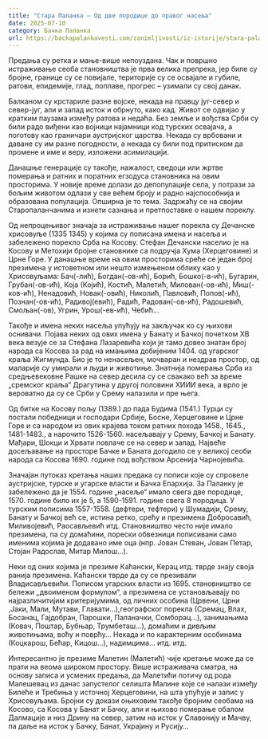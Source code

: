 ```yaml
---
title: "Стара Паланка – Од две породице до правог насеља"
date: 2025-07-10
category: Бачка Паланка
url: https://backapalankavesti.com/zanimljivosti/iz-istorije/stara-palanka-od-dve-porodice-do-pravog-naselja-2-2/
---
```


Предања су ретка и мање-више непоуздана. Чак и површно истраживање сеоба становништва је прва велика препрека, јер биле су бројне, границе су се повијале, територије су се освајале и губиле, ратови, епидемије, глад, поплаве, прогрес – узимали су свој данак.

Балканом су крстариле разне војске, некада на правцу југ-север и север-југ, али и запад исток и обрнуто, како кад. Живот се одвијао у кратким паузама између ратова и недаћа. Без земље и вођства Срби су били радо виђени као војници најамници код турских освајача, а поготову као граничари аустријског царства. Некада су врбовани и даване су им разне погодности, а некада су били под притиском да промене и име и веру, изложени асимилацији.

Данашње генерације су такође, нажалост, сведоци или жртве померања и ратних и поратних егзодуса становника на овим просторима. У новије време долази до депопулације села, у потрази за бољим животом одлази у све већем броју и радно најспособнија и образована популација. Опширна је то тема. Задржаћу се на својим Старопаланчанима и изнети сазнања и претпоставке о нашем пореклу.

Од непроцењивог значаја за истраживање нашег порекла су Дечанске хрисовуље (1335 1345) у којима су пописана имена и насеља и забележено порекло Срба на Косову. Стефан Дечански населио је на Косову и Метохији бројне становнике са подручја Хума (Херцеговине) и Црне Горе. У данашње време на овим просторима среће се један број презимена у истоветном или нешто измењеном облику као у Хрисовуљама: Бач(-лић), Богдан(-ов-ић), Борић, Бошко(-в-ић), Бугарин, Грубан(-ов-ић), Која (Којић), Костић, Малетић, Милован(-ов-ић), Миш(-ков-ић), Ненадовић, Новак(-овић), Николић, Павловић, Попов(-ић), Познан(-ов-ић), Радивој(евић), Радић, Радован(-ов-ић), Радошевић, Смољан(-ов), Угрин, Урош(-ев-ић), Чебић…

Такође и имена неких насеља упућују на закључак ко су њихови оснивачи. Појава неких од ових имена у Банату и Бачкој почетком XВ века везује се за Стефана Лазаревића који је тамо довео знатан број народа са Косова за рад на имањима добијеним 1404. од угарског краља Жигмунда. Био је то ненасељен, мочваран и нездрав простор, од маларије су умирали и људи и животиње. Знатнија померања Срба из средњевековне Рашке на север десила су се свакако већ за време „сремског краља“ Драгутина у другој половини XИИИ века, а врло је вероватно да су се Срби у Срему налазили и пре њега.

Од битке на Косову пољу (1389.) до пада Будима (1541.) Турци су постали победници и господари Србије, Босне, Херцеговине и Црне Горе и са народом из ових крајева током ратних похода 1458., 1645., 1481-1483., а нарочито 1526-1560. насељавају у Срему, Бачкој и Банату. Мађари, Шокци и Хрвати повлаче се на север и запад. Највеће досељавање на просторе Бачке и Баната догодило се у великој сеоби народа са Косова 1690. године под вођством Арсенија Чарнојевића.

Значајан путоказ кретања наших предака су пописи које су спровеле аустријске, турске и угарске власти и Бачка Епархија. За Паланку је забележено да је 1554. године „насеље“ имало свега две породице, 1570. године било их је 5, а 1590-1591. године свега 8 породица. У турским пописима 1557-1558. (дефтери, тефтери) у Шумадији, Срему, Банату и Бачкој већ се, истина ретко, срећу и презимена Добросавић, Миливојевић, Раосављевић итд. Становништво често није имало презимена, па су домаћини, порески обвезници пописивани само именима којима је додавано име оца (нпр. Јован Стеван, Јован Петар, Стојан Радослав, Митар Милош…).

Неки од оних којима је презиме Каћански, Керац итд. тврде знају своја ранија презимена. Каћански тврде да су се презивали Владисављевићи. Пописом угарских власти из 1695. становништво се бележи „двоименом формулом“, а презимена се установљавају по најразличитијим критеријумима, од личних особина (Црвени, Црни ,Јаки, Мали, Мутави, Главати…),географског порекла (Сремац, Влах, Босанац, Гајдобран, Парошки, Паланачки, Сомборац…), занимањима (Ковач, Поштар, Бубњар, Трумбеташ…), домаћим и дивљим животињама, воћу и поврћу… Некада и по карактерним особинама (Коцкарош, Бећар, Кицош…), надимцима… итд. итд.

Интересантно је презиме Малетин (Малетић) чије кретање може да се прати на веома широком простору. Више истраживача сматра, на основу записа и усмених предања, да Малетићи потичу од рода Малешевац из данас запустелог селишта Малине које се налази између Билеће и Требиња у источној Херцеговини, на шта упућује и запис у Хрисовуљама. Бројни су докази оњиховим такође бројним сеобама на Косово, са Косова у Банат и Бачку, али и њихово померање обалом Далмације и низ Дрину на север, затим на исток у Славонију и Мачву, па даље на исток у Бачку, Банат, Украјину и Русију…
